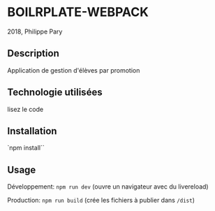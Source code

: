 # BOILRPLATE-WEBPACK

2018, Philippe Pary

## Description

Application de gestion d'élèves par promotion

## Technologie utilisées

lisez le code

## Installation

`npm install``

## Usage

Développement: `npm run dev` (ouvre un navigateur avec du livereload)

Production: `npm run build` (crée les fichiers à publier dans `/dist`)
